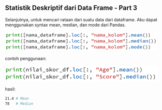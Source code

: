 ## Statistik Deskriptif dari Data Frame - Part 3

Selanjutnya, untuk mencari rataan dari suatu data dari dataframe. Aku dapat menggunakan syntax mean, median, dan mode dari Pandas.

![mean median mode syntax](mean-median-mode-syntax.png)

contoh penggunaan:

![mean median example](mean-median-example.png)

hasil:

```sh
21.4 # Mean
78   # Median
```